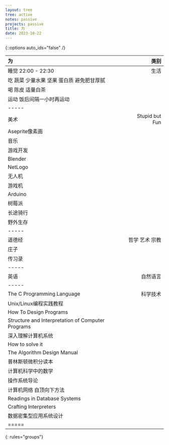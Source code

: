 ```yaml
---
layout: tree
tree: active
notes: passive
projects: passive
title: 为
date: 2023-10-22
---
```



{::options auto_ids="false" /}


| 为                                                                            | 类别                 |
|:------------------------------------------------------------------------------|---------------------:|
| 睡觉 22:00 - 22:30                                                            | 生活                 |
| 吃 蔬菜 少量水果 坚果 蛋白质 避免肥甘厚腻                                     |                      |
| 喝 陈皮 适量白茶                                                              |                      |
| 运动 饭后间隔一小时再运动                                                     |                      |
|-----
| 美术                                                                          | Stupid but Fun       |
| Aseprite像素画                                                                |                      |
| 音乐                                                                          |                      |
| 游戏开发                                                                      |                      |
| Blender                                                                       |                      |
| NetLogo                                                                       |                      |
| 无人机                                                                        |                      |
| 游戏机                                                                        |                      |
| Arduino                                                                       |                      |
| 树莓派                                                                        |                      |
| 长途骑行                                                                      |                      |
| 野外生存                                                                      |                      |
|-----
| 道德经                                                                        | 哲学 艺术 宗教       |
| 庄子                                                                          |                      |
| 传习录                                                                        |                      |
|-----
| 英语                                                                          | 自然语言             |
|-----
| The C Programming Language                                                    | 科学技术             |
| Unix/Linux编程实践教程                                                        |                      |
| How To Design Programs                                                        |                      |
| Structure and Interpretation of Computer Programs                             |                      |
| 深入理解计算机系统                                                            |                      |
| How to solve it                                                               |                      |
| The Algorithm Design Manual                                                   |                      |
| 普林斯顿微积分读本                                                            |                      |
| 计算机科学中的数学                                                            |                      |
| 操作系统导论                                                                  |                      |
| 计算机网络 自顶向下方法                                                       |                      |
| Readings in Database Systems                                                  |                      |
| Crafting Interpreters                                                         |                      |
| 数据密集型应用系统设计                                                        |                      |
|=====
{: rules="groups"}


